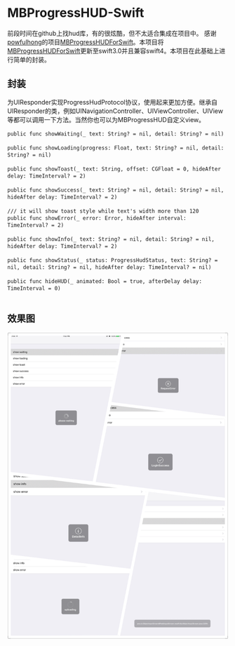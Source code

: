 # MBProgressHUD-Swift

前段时间在github上找hud库，有的很炫酷，但不太适合集成在项目中。
感谢[powfulhong](https://github.com/powfulhong "powfulhong")的项目[MBProgressHUDForSwift](https://github.com/powfulhong/MBProgressHUDForSwift "MBProgressHUDForSwift")。本项目将[MBProgressHUDForSwift](https://github.com/powfulhong/MBProgressHUDForSwift "MBProgressHUDForSwift")更新至swift3.0并且兼容swift4。本项目在此基础上进行简单的封装。

## 封装
为UIResponder实现ProgressHudProtocol协议，使用起来更加方便。继承自UIResponder的类，例如UINavigationController、UIViewController、UIView等都可以调用一下方法。当然你也可以为MBProgressHUD自定义view。

```
public func showWaiting(_ text: String? = nil, detail: String? = nil)
    
public func showLoading(progress: Float, text: String? = nil, detail: String? = nil) 
    
public func showToast(_ text: String, offset: CGFloat = 0, hideAfter delay: TimeInterval? = 2)
    
public func showSuccess(_ text: String? = nil, detail: String? = nil, hideAfter delay: TimeInterval? = 2) 
    
/// it will show toast style while text's width more than 120
public func showError(_ error: Error, hideAfter interval: TimeInterval? = 2) 
    
public func showInfo(_ text: String? = nil, detail: String? = nil, hideAfter delay: TimeInterval? = 2) 
    
public func showStatus(_ status: ProgressHudStatus, text: String? = nil, detail: String? = nil, hideAfter delay: TimeInterval? = nil) 
    
public func hideHUD(_ animated: Bool = true, afterDelay delay: TimeInterval = 0)


```


## 效果图

![MacDown logo](./IMG_0040.JPG)
